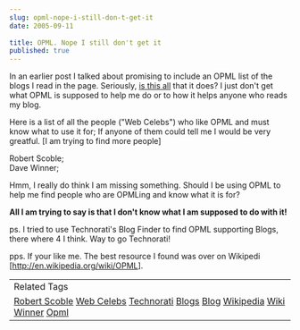 ```yaml
---
slug: opml-nope-i-still-don-t-get-it
date: 2005-09-11
 
title: OPML. Nope I still don't get it
published: true
---
```

In an earlier post I talked about promising to include an OPML list of the blogs I read in the page. Seriously, <a href="http://feeds.scripting.com/whatIsOpml#usingOpmlToExchangeSubscriptionLists">is this all</a> that it does? I just don't get what OPML is supposed to help me do or to how it helps anyone who reads my blog.<p />Here is a list of all the people ("Web Celebs") who like OPML and must know what to use it for; If anyone of them could tell me I would be very greatful. [I am trying to find more people]<p />Robert Scoble;<br />Dave Winner;<p />Hmm, I really do think I am missing something. Should I be using OPML to help me find people who are OPMLing and know what it is for?<p /><strong>All I am trying to say is that I don't know what I am supposed to do with it!</strong><p />ps. I tried to use Technorati's Blog Finder to find OPML supporting Blogs, there where 4 I think. Way to go Technorati!<p />pps. If your like me. The best resource I found was over on Wikipedi [<a href="http://en.wikipedia.org/wiki/OPML">http://en.wikipedia.org/wiki/OPML</a>].<p /><table class="TechnoratiHead TagHeader">
<tr><td>Related Tags</td></tr>
<tr class="Technorati"><td>
<a href="https://paul.kinlan.me/tags/Robert%20Scoble" class="Tag" rel="tag">Robert Scoble</a> <a href="https://paul.kinlan.me/tags/Web%20Celebs" class="Tag" rel="tag">Web Celebs</a> <a href="https://paul.kinlan.me/tags/Technorati" class="Tag" rel="tag">Technorati</a> <a href="https://paul.kinlan.me/tags/Blogs" class="Tag" rel="tag">Blogs</a> <a href="https://paul.kinlan.me/tags/Blog" class="Tag" rel="tag">Blog</a> <a href="https://paul.kinlan.me/tags/Wikipedia" class="Tag" rel="tag">Wikipedia</a> <a href="https://paul.kinlan.me/tags/Wiki" class="Tag" rel="tag">Wiki</a> <a href="https://paul.kinlan.me/tags/Winner" class="Tag" rel="tag">Winner</a> <a href="https://paul.kinlan.me/tags/Opml" class="Tag" rel="tag">Opml</a>
</td></tr>
</table><div class="blogger-post-footer"><img class="posterous_download_image" src="https://blogger.googleusercontent.com/tracker/8109338-112643434077706195?l=www.kinlan.co.uk%2Findex.html" height="1" alt="" width="1" /></div>

